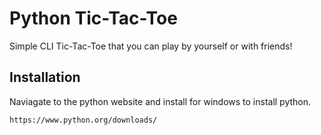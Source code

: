 # Python Tic-Tac-Toe

Simple CLI Tic-Tac-Toe that you can play by yourself or with friends!

## Installation

Naviagate to the python website and install for windows to install python.

```bash
https://www.python.org/downloads/
```
